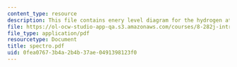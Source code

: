 ```yaml
---
content_type: resource
description: This file contains enery level diagram for the hydrogen atom.
file: https://ol-ocw-studio-app-qa.s3.amazonaws.com/courses/8-282j-introduction-to-astronomy-spring-2006/0fea07673b4a2b4b37ae0491398123f0_spectro.pdf
file_type: application/pdf
resourcetype: Document
title: spectro.pdf
uid: 0fea0767-3b4a-2b4b-37ae-0491398123f0
---
```

